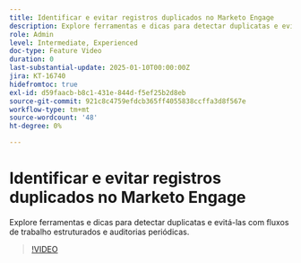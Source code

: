 ```yaml
---
title: Identificar e evitar registros duplicados no Marketo Engage
description: Explore ferramentas e dicas para detectar duplicatas e evitá-las com fluxos de trabalho estruturados e auditorias periódicas.
role: Admin
level: Intermediate, Experienced
doc-type: Feature Video
duration: 0
last-substantial-update: 2025-01-10T00:00:00Z
jira: KT-16740
hidefromtoc: true
exl-id: d59faacb-b8c1-431e-844d-f5ef25b2d8eb
source-git-commit: 921c8c4759efdcb365ff4055838ccffa3d8f567e
workflow-type: tm+mt
source-wordcount: '48'
ht-degree: 0%

---
```


# Identificar e evitar registros duplicados no Marketo Engage

Explore ferramentas e dicas para detectar duplicatas e evitá-las com fluxos de trabalho estruturados e auditorias periódicas.

>[!VIDEO](https://video.tv.adobe.com/v/3447103/?learn=on&enablevpops&captions=por_br)
